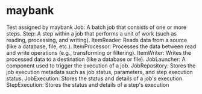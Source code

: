 # maybank
Test assigned by maybank
Job: A batch job that consists of one or more steps.
Step: A step within a job that performs a unit of work (such as reading, processing, and writing).
ItemReader: Reads data from a source (like a database, file, etc.).
ItemProcessor: Processes the data between read and write operations (e.g., transforming or filtering).
ItemWriter: Writes the processed data to a destination (like a database or file).
JobLauncher: A component used to trigger the execution of a job.
JobRepository: Stores the job execution metadata such as job status, parameters, and step execution status.
JobExecution: Stores the status and details of a job's execution.
StepExecution: Stores the status and details of a step's execution
